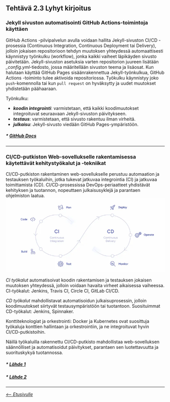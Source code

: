 ## **Tehtävä 2.3 Lyhyt kirjoitus**

<!--TEHTÄVÄ: Kuvaile miten Jekyll sivustoa voisi automatisoida käyttäen GitHub Actions-toimintoja. Vastaa myös millaisilla kehitystyökaluilla ja -tekniikoilla saataisiin CI/CD-putkisto rakennettua web-sovellukselle. Tekstimäärä noin 150 sanaa.
-->


### Jekyll sivuston automatisointi GitHub Actions-toimintoja käyttäen

GitHub Actions -pilvipalvelun avulla voidaan hallita Jekyll-sivuston CI/CD -prosessia (Continuous Integration, Continuous Deployment tai Delivery), jolloin jokaisen repositorioon tehdyn muutoksen yhteydessä automaattisesti käynnistyy työnkulku (workflow), jonka kaikki vaiheet läpikäyden sivusto päivitetään.
Jekyll-sivuston asetuksia varten repositorion juureen lisätään *_config.yml*-tiedosto, jossa määritellään sivuston teema ja lisäosat. Kun halutaan käyttää GitHub Pages sisäänrakennettua Jekyll-työnkulkua, GitHub Actions -toiminto tulee aktivoida repositoriossa.
Työkulku käynnistyy joko `push`-komennolla tai kun `pull request` on hyväksytty ja uudet muutokset yhdistetään päähaaraan.

Työnkulku:
- ***koodin integrointi***: varmistetaan, että kaikki koodimuutokset integroituvat seuraavaan Jekyll-sivuston päivitykseen.
- ***testaus***: varmistetaan, että sivusto rakentuu ilman virheitä.
- ***julkaisu***: Jekyll-sivusto viedään GitHub Pages-ympäristöön.

##### * [GitHub Docs](https://docs.github.com/en/pages/setting-up-a-github-pages-site-with-jekyll/about-github-pages-and-jekyll)
---

### CI/CD-putkiston Web-sovellukselle rakentamisessa käytettävät kehitystyökalut ja -tekniikat


CI/CD-putkiston rakentaminen web-sovellukselle perustuu automaation ja testauksen työkaluihin, jotka tukevat jatkuvaa integrointia (CI) ja jatkuvaa toimittamista (CD). CI/CD-prosessissa DevOps-periaatteet yhdistävät kehityksen ja tuotannon, nopeuttaen julkaisusyklejä ja parantaen ohjelmiston laatua.
![CI/CD](./ci_cd.png)


*CI työkalut* automatisoivat koodin rakentamisen ja testauksen jokaisen muutoksen yhteydessä, jolloin voidaan havaita virheet aikaisessa vaiheessa. CI-työkalut: Jenkins, Travis CI, Circle CI, GitLab CI/CD.

*CD työkalut* mahdollistavat automatisoidun julkaisuprosessin, jolloin koodimuutokset siirtyvät testausympäristöön tai tuotantoon. Suosituimmat CD-työkalut: Jenkins, Spinnaker.

Konttiteknologiat ja orkestrointi: Docker ja Kubernetes ovat suosittuja työkaluja konttien hallintaan ja orkestrointiin, ja ne integroituvat hyvin CI/CD-putkistoihin.

Näillä työkaluilla rakennettu CI/CD-putkisto mahdollistaa web-sovelluksen säännölliset ja automatisoidut päivitykset, parantaen sen luotettavuutta ja suorituskykyä tuotannossa.
##### * [Lähde 1](https://gartsolutions.medium.com/building-an-effective-ci-cd-pipeline-a-comprehensive-guide-bb07343973b7)
##### * [Lähde 2](https://thectoclub.com/tools/best-ci-cd-tools/)
---
*[<-- Etusivulle](index.md)*